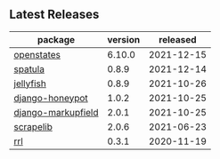 ## Latest Releases
| package | version | released |
|--------------|-----------|-------------|
| [openstates](https://github.com/openstates/) | 6.10.0 | 2021-12-15 |
| [spatula](https://github.com/jamesturk/spatula) | 0.8.9 | 2021-12-14 |
| [jellyfish](https://github.com/jamesturk/jellyfish) | 0.8.9 | 2021-10-26 |
| [django-honeypot](https://github.com/jamesturk/django-honeypot) | 1.0.2 | 2021-10-25 |
| [django-markupfield](https://github.com/jamesturk/django-markupfield) | 2.0.1 | 2021-10-25 |
| [scrapelib](https://github.com/jamesturk/scrapelib) | 2.0.6 | 2021-06-23 |
| [rrl](https://github.com/jamesturk/rrl) | 0.3.1 | 2020-11-19 |
